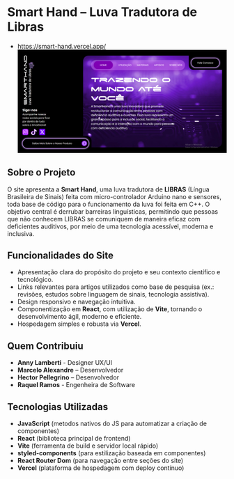 # Smart Hand – Luva Tradutora de Libras

- https://smart-hand.vercel.app/
![Smart Hand Banner](./public//printHome.png)

## Sobre o Projeto

O site apresenta a **Smart Hand**, uma luva tradutora de **LIBRAS** (Língua Brasileira de Sinais) feita com micro-controlador Arduino nano e sensores, toda base de código para o funcionamento da luva foi feita em C++. O objetivo central é derrubar barreiras linguísticas, permitindo que pessoas que não conhecem LIBRAS se comuniquem de maneira eficaz com deficientes auditivos, por meio de uma tecnologia acessível, moderna e inclusiva.

## Funcionalidades do Site

- Apresentação clara do propósito do projeto e seu contexto científico e tecnológico.
- Links relevantes para artigos utilizados como base de pesquisa (ex.: revisões, estudos sobre linguagem de sinais, tecnologia assistiva).
- Design responsivo e navegação intuitiva.
- Componentização em **React**, com utilização de **Vite**, tornando o desenvolvimento ágil, moderno e eficiente.
- Hospedagem simples e robusta via **Vercel**.

## Quem Contribuiu

- **Anny Lamberti** - Designer UX/UI
- **Marcelo Alexandre** – Desenvolvedor  
- **Hector Pellegrino** – Desenvolvedor
- **Raquel Ramos** - Engenheira de Software
## Tecnologias Utilizadas

- **JavaScript** (metodos nativos do JS para automatizar a criação de componentes)
- **React** (biblioteca principal de frontend)
- **Vite** (ferramenta de build e servidor local rápido)
- **styled-components** (para estilização baseada em componentes)
- **React Router Dom** (para navegação entre seções do site)
- **Vercel** (plataforma de hospedagem com deploy contínuo)


